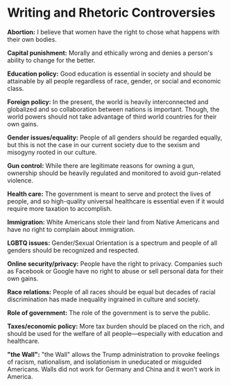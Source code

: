 # Writing and Rhetoric Controversies

**Abortion:** I believe that women have the right to chose what happens with their own bodies. 

**Capital punishment:** Morally and ethically wrong and denies a person's ability to change for the better. 
  
**Education policy:** Good education is essential in society and should be attainable by all people regardless of race, gender, or social and economic class.

**Foreign policy:** In the present, the world is heavily interconnected and globalized and so collaboration between nations is important. Though, the world powers should not take advantage of third world countries for their own gains.

**Gender issues/equality:** People of all genders should be regarded equally, but this is not the case in our current society due to the sexism and misogyny rooted in our culture.

**Gun control:** While there are legitimate reasons for owning a gun, ownership should be heavily regulated and monitored to avoid gun-related violence.

**Health care:** The government is meant to serve and protect the lives of people, and so high-quality universal healthcare is essential even if it would require more taxation to accomplish.

**Immigration:** White Americans stole their land from Native Americans and have no right to complain about immigration.

**LGBTQ issues:** Gender/Sexual Orientation is a spectrum and people of all genders should be recognized and respected.

**Online security/privacy:** People have the right to privacy. Companies such as Facebook or Google have no right to abuse or sell personal data for their own gains.

**Race relations:** People of all races should be equal but decades of racial discrimination has made inequality ingrained in culture and society. 

**Role of government:** The role of the government is to serve the public. 

**Taxes/economic policy:** More tax burden should be placed on the rich, and should be used for the welfare of all people—especially with education and healthcare.

**"the Wall":** "the Wall" allows the Trump administration to provoke feelings of racism, nationalism, and isolationism in uneducated or misguided Americans. Walls did not work for Germany and China and it won't work in America.  